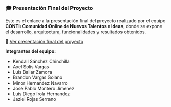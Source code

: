 ### 🎓 Presentación Final del Proyecto

Este es el enlace a la presentación final del proyecto realizado por el equipo **CONTI: Comunidad Online de Nuevos Talentos e Ideas**, donde se expone el desarrollo, arquitectura, funcionalidades y resultados obtenidos.

🔗 [Ver presentación final del proyecto](https://www.canva.com/design/DAGraH6oCnU/qMkXizJnTqzUP2jrfKEQsg/edit?utm_content=DAGraH6oCnU&utm_campaign=designshare&utm_medium=link2&utm_source=sharebutton)

**Integrantes del equipo:**
- Kendall Sánchez Chinchilla  
- Axel Solís Vargas  
- Luis Ballar Zamora  
- Brandon Vargas Solano  
- Minor Hernandez Navarro  
- José Pablo Montero Jimenez  
- Luis Diego Irola Hernandez  
- Jaziel Rojas Serrano

